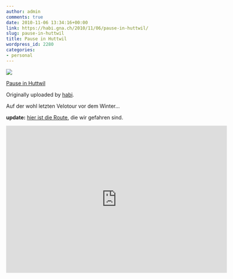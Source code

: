 ```yaml
---
author: admin
comments: true
date: 2010-11-06 13:34:16+00:00
link: https://habi.gna.ch/2010/11/06/pause-in-huttwil/
slug: pause-in-huttwil
title: Pause in Huttwil
wordpress_id: 2280
categories:
- personal
---
```



[![](http://farm2.static.flickr.com/1128/5151236800_c7e93f9fb8_m.jpg)](http://www.flickr.com/photos/habi/5151236800/)

[Pause in Huttwil](http://www.flickr.com/photos/habi/5151236800/)

Originally uploaded by [habi](http://www.flickr.com/people/habi/).

Auf der wohl letzten Velotour vor dem Winter...

**update:** [hier ist die Route](http://www.gpsies.com/map.do?fileId=iuhqlqjlodqludfy), die wir gefahren sind.

<iframe src="http://www.gpsies.com/mapOnly.do?fileId=iuhqlqjlodqludfy" scrolling="no" marginheight="0" marginwidth="0" width="600" height="400" frameborder="0"></iframe>
